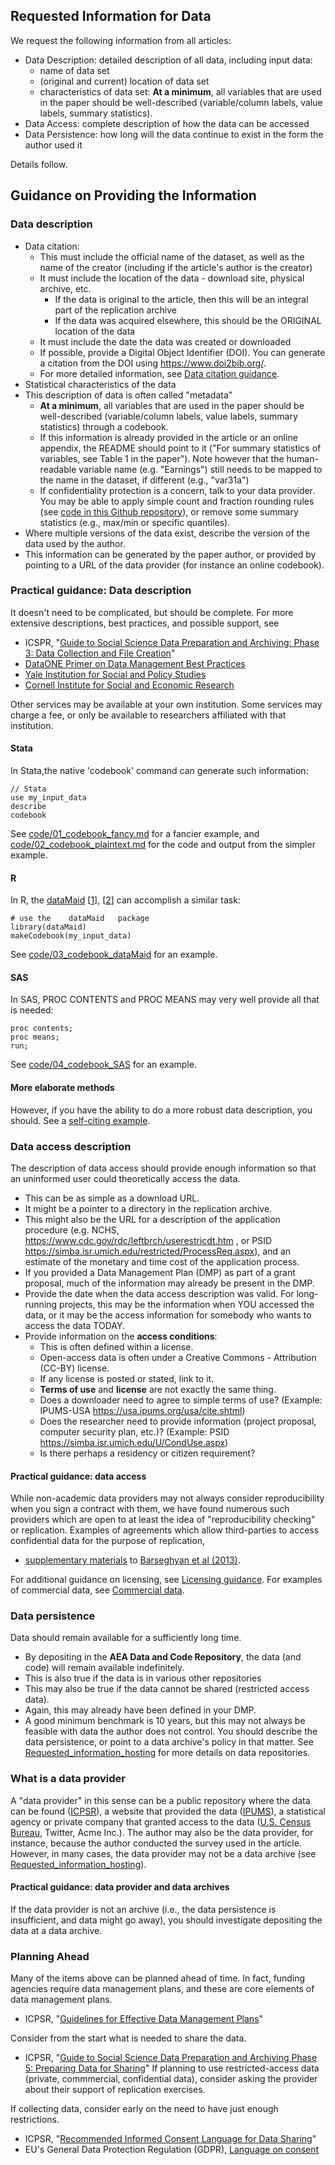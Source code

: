 ## Requested Information for Data
We request the following information from all articles:

- Data Description: detailed description of all data, including input data:
  - name of data set
  - (original and current) location of data set
  - characteristics of data set: **At a minimum**, all variables that are used in the paper should be well-described (variable/column labels, value labels, summary statistics).
- Data Access: complete description of how the data can be accessed
- Data Persistence: how long will the data continue to exist in the form the author used it

Details follow.

## Guidance on Providing the Information
### Data description
- Data citation:
  - This must include the official name of the dataset, as well as the name of the creator (including if the article's author is the creator)
  - It must include the location of the data - download site, physical archive, etc.
    - If the data is original to the article, then this will be an integral part of the replication archive
    - If the data was acquired elsewhere, this should be the ORIGINAL location of the data
  - It must include the date the data was created or downloaded
  -  If possible, provide a Digital Object Identifier (DOI). You can generate a citation from the DOI using https://www.doi2bib.org/.
  - For more detailed information, see [Data citation guidance](Data_citation_guidance.md).
- Statistical characteristics of the data
- This description of data is often called "metadata"
  - **At a minimum**, all variables that are used in the paper should be well-described (variable/column labels, value labels, summary statistics) through a codebook.
  - If this information is already provided in the article or an online appendix, the README should point to it ("For summary statistics of variables, see Table 1 in the paper"). Note however that the human-readable variable name (e.g. "Earnings") still needs to be mapped to the name in the dataset, if different (e.g., "var31a")
  - If confidentiality protection is a concern, talk to your data provider. You may be able to apply simple count and fraction rounding rules (see [code in this Github repository](https://github.com/simsong/drb_rounder)), or remove some summary statistics (e.g., max/min or specific quantiles).
-  Where multiple versions of the data exist, describe the version of the data used by the author.
-  This information can be generated by the paper author, or provided by pointing to a URL of the data provider (for instance an online codebook).

### Practical guidance: Data description

It doesn't need to be complicated, but should be complete. For more extensive descriptions, best practices, and possible support, see
- ICSPR, "[Guide to Social Science Data Preparation and Archiving: Phase 3: Data Collection and File Creation](https://www.icpsr.umich.edu/icpsrweb/content/deposit/guide/chapter3quant.html)"
- [DataONE Primer on Data Management Best Practices](http://www.dataone.org/sites/all/documents/DataONE_BP_Primer_020212.pdf)
- [Yale Institution for Social and Policy Studies](https://isps.yale.edu/research/data/deposit)
- [Cornell Institute for Social and Economic Research](https://ciser.cornell.edu/research/results-reproduction-r-squared-service/)

Other services may be available at your own institution. Some services may charge a fee, or only be available to researchers affiliated with that institution.



#### Stata

In Stata,the native 'codebook' command can generate such information:
```
// Stata
use my_input_data
describe
codebook
```
See [code/01_codebook_fancy.md](code/01_codebook_fancy.md) for a fancier example, and [code/02_codebook_plaintext.md](code/02_codebook_plaintext.md) for the code and output from the simpler example.

#### R

In R, the [dataMaid](https://cran.r-project.org/web/packages/dataMaid/index.html) [[1](http://sandsynligvis.dk/2017/08/21/datamaid-your-personal-assistant-for-cleaning-up-the-data-cleaning-process/)], [[2](http://sandsynligvis.dk/articles/18/codebook.html)] can accomplish a similar task:
```{r}
# use the    dataMaid   package
library(dataMaid)
makeCodebook(my_input_data)
```
See [code/03_codebook_dataMaid](code/03_codebook_dataMaid.md) for an example.

#### SAS

In SAS, PROC CONTENTS and PROC MEANS may very well provide all that is needed:
```
proc contents;
proc means;
run;
```
See [code/04_codebook_SAS](code/04_codebook_SAS.md) for an example.

#### More elaborate methods
However, if you have the ability to do a more robust data description, you should. See a [self-citing example](https://www2.ncrn.cornell.edu/ced2ar-web/codebooks/synlbd/v/v2).

### Data access description
The description of data access should provide enough information so that an uninformed user could theoretically access the data.
- This can be as simple as a download URL.
- It might be a pointer to a directory in the replication archive.
- This might also be the URL for a description of the application procedure (e.g. NCHS, https://www.cdc.gov/rdc/leftbrch/userestricdt.htm , or PSID https://simba.isr.umich.edu/restricted/ProcessReq.aspx), and an estimate of the monetary and time cost of the application process.
- If you provided a Data Management Plan (DMP) as part of a grant proposal, much of the information may already be present in the DMP.
- Provide the date when the data access description was valid. For long-running projects, this may be the information when YOU accessed the data, or it may be the access information for somebody who wants to access the data TODAY.
- Provide information on the **access conditions**:
  - This is often defined within a license.
  - Open-access data is often under a Creative Commons - Attribution (CC-BY) license.
  - If any license is posted or stated, link to it.
  - **Terms of use** and **license** are not exactly the same thing.
  - Does a downloader need to agree to simple terms of use? (Example: IPUMS-USA https://usa.ipums.org/usa/cite.shtml)
  - Does the researcher need to provide information (project proposal, computer security plan, etc.)? (Example: PSID https://simba.isr.umich.edu/U/CondUse.aspx)
  - Is there perhaps a residency or citizen requirement?


#### Practical guidance: data access
While non-academic data providers may not always consider reproducibility when you sign a contract with them, we have found numerous such providers which are open to at least the idea of "reproducibility checking" or replication. Examples of agreements which allow third-parties to access confidential data for the purpose of replication, 
-  [supplementary materials](https://www.aeaweb.org/aer/data/oct2013/20110834_data.zip) to [Barseghyan et al (2013)](https://doi.org/10.1257/aer.103.6.2499).

For additional guidance on licensing, see [Licensing guidance](Licensing_guidance.md). For examples of commercial data, see [Commercial data](Commercial_data.md).

### Data persistence
Data should remain available for a sufficiently long time.
-  By depositing in the **AEA Data and Code Repository**, the data (and code) will remain available indefinitely.
-  This is also true if the data is in various other repositories
-  This may also be true if the data cannot be shared (restricted access data).
- Again, this may already have been defined in your DMP.
-  A good minimum benchmark is 10 years, but this may not always be feasible with data the author does not control.
You should describe the data persistence, or point to a data archive's policy in that matter. See [Requested_information_hosting](Requested_information_hosting.md) for more details on data repositories.

### What is a data provider
A "data provider" in this sense can be a public repository where the data can be found ([ICPSR](https://www.icpsr.umich.edu/icpsrweb/)), a website that provided the data ([IPUMS](https://usa.ipums.org/usa/)), a statistical agency or private company that granted access to the data ([U.S. Census Bureau](https://www.census.gov/fsrdc), Twitter, Acme Inc.).
The author may also be the data provider, for instance, because the author conducted the survey used in the article. However, in many cases, the data provider may not be a data archive (see  [Requested_information_hosting](Requested_information_hosting.md)).

#### Practical guidance: data provider and data archives
If the data provider is not an archive (i.e., the data persistence is insufficient, and data might go away), you should investigate depositing the data at a data archive.


### Planning Ahead
Many of the items above can be planned ahead of time. In fact, funding agencies require data management plans, and these are core elements of data management plans.
- ICPSR, "[Guidelines for Effective Data Management Plans](https://www.icpsr.umich.edu/files/datamanagement/DataManagementPlans-All.pdf)"

Consider from the start what is needed to share the data.
- ICPSR, "[Guide to Social Science Data Preparation and Archiving
Phase 5: Preparing Data for Sharing](https://www.icpsr.umich.edu/icpsrweb/content/deposit/guide/chapter5.html)"
If planning to use restricted-access data (private, commmercial, confidential data), consider asking the provider about their support of replication exercises.

If collecting data, consider early on the need to have just enough restrictions.
- ICPSR, "[Recommended Informed Consent Language for Data Sharing](https://www.icpsr.umich.edu/icpsrweb/content/datamanagement/confidentiality/conf-language.html)"
- EU's General Data Protection Regulation (GDPR), [Language on consent](https://gdpr-info.eu/art-7-gdpr/)
